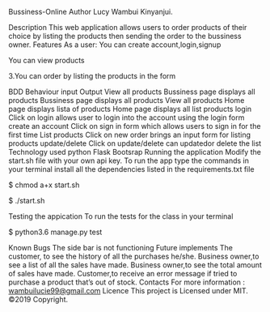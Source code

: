  Bussiness-Online
Author
Lucy Wambui Kinyanjui.

Description
This web application allows users to order products of their choice by listing the products then sending the order to the bussiness owner.
Features
As a user:
You can create account,login,signup

You can view products

3.You can order by listing the products in the form

BDD
Behaviour	input	Output
View all products	Bussiness page displays all products	Bussiness page displays all products
View all products	Home page displays lista of products	Home page displays all list products
login	Click on login	allows user to login into the account using the login form
create an account	Click on sign in	form which allows users to sign in for the first time
List products	Click on new order	brings an input form for listing products
update/delete	Click on update/delete	can updatedor delete the list
Technology used
python
Flask
Bootsrap
Running the application
Modify the start.sh file with your own api key. To run the app type the commands in your terminal install all the dependencies listed in the requirements.txt file

$ chmod a+x start.sh

$ ./start.sh

Testing the appication
To run the tests for the class in your terminal

$ python3.6 manage.py test

Known Bugs
The side bar is not functioning
Future implements
The customer, to see the history of all the purchases he/she.
Business owner,to see a list of all the sales have made.
Business owner,to see the total amount of sales have made.
Customer,to receive an error message if tried to purchase a product that’s out of stock.
Contacts
For more information : wambuilucie99@gmail.com
Licence
This project is Licensed under MIT. ©2019 Copyright.